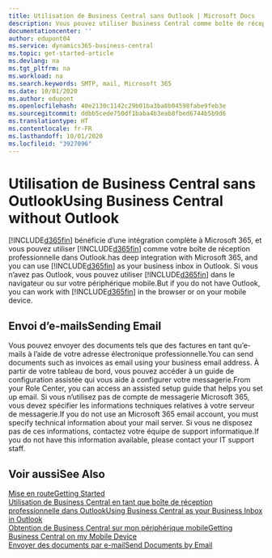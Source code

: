 ```yaml
---
title: Utilisation de Business Central sans Outlook | Microsoft Docs
description: Vous pouvez utiliser Business Central comme boîte de réception professionnelle dans Outlook, car il est intégré à Microsoft 365. Cependant, vous pouvez également l’utiliser sans Outlook dans un navigateur ou sur votre périphérique mobile.
documentationcenter: ''
author: edupont04
ms.service: dynamics365-business-central
ms.topic: get-started-article
ms.devlang: na
ms.tgt_pltfrm: na
ms.workload: na
ms.search.keywords: SMTP, mail, Microsoft 365
ms.date: 10/01/2020
ms.author: edupont
ms.openlocfilehash: 40e2130c1142c29b01ba3ba8b04598fabe9feb3e
ms.sourcegitcommit: ddbb5cede750df1baba4b3eab8fbed6744b5b9d6
ms.translationtype: HT
ms.contentlocale: fr-FR
ms.lasthandoff: 10/01/2020
ms.locfileid: "3927096"
---
```

# <a name="using-business-central-without-outlook"></a><span data-ttu-id="b8598-103">Utilisation de Business Central sans Outlook</span><span class="sxs-lookup"><span data-stu-id="b8598-103">Using Business Central without Outlook</span></span>
[!INCLUDE[d365fin](includes/d365fin_md.md)] <span data-ttu-id="b8598-104">bénéficie d’une intégration complète à Microsoft 365, et vous pouvez utiliser [!INCLUDE[d365fin](includes/d365fin_md.md)] comme votre boîte de réception professionnelle dans Outlook.</span><span class="sxs-lookup"><span data-stu-id="b8598-104">has deep integration with Microsoft 365, and you can use [!INCLUDE[d365fin](includes/d365fin_md.md)] as your business inbox in Outlook.</span></span> <span data-ttu-id="b8598-105">Si vous n’avez pas Outlook, vous pouvez utiliser [!INCLUDE[d365fin](includes/d365fin_md.md)] dans le navigateur ou sur votre périphérique mobile.</span><span class="sxs-lookup"><span data-stu-id="b8598-105">But if you do not have Outlook, you can work with [!INCLUDE[d365fin](includes/d365fin_md.md)] in the browser or on your mobile device.</span></span>  

## <a name="sending-email"></a><span data-ttu-id="b8598-106">Envoi d’e-mails</span><span class="sxs-lookup"><span data-stu-id="b8598-106">Sending Email</span></span>
<span data-ttu-id="b8598-107">Vous pouvez envoyer des documents tels que des factures en tant qu’e-mails à l’aide de votre adresse électronique professionnelle.</span><span class="sxs-lookup"><span data-stu-id="b8598-107">You can send documents such as invoices as email using your business email address.</span></span> <span data-ttu-id="b8598-108">À partir de votre tableau de bord, vous pouvez accéder à un guide de configuration assistée qui vous aide à configurer votre messagerie.</span><span class="sxs-lookup"><span data-stu-id="b8598-108">From your Role Center, you can access an assisted setup guide that helps you set up email.</span></span> <span data-ttu-id="b8598-109">Si vous n’utilisez pas de compte de messagerie Microsoft 365, vous devez spécifier les informations techniques relatives à votre serveur de messagerie.</span><span class="sxs-lookup"><span data-stu-id="b8598-109">If you do not use an Microsoft 365 email account, you must specify technical information about your mail server.</span></span> <span data-ttu-id="b8598-110">Si vous ne disposez pas de ces informations, contactez votre équipe de support informatique.</span><span class="sxs-lookup"><span data-stu-id="b8598-110">If you do not have this information available, please contact your IT support staff.</span></span>  


## <a name="see-also"></a><span data-ttu-id="b8598-111">Voir aussi</span><span class="sxs-lookup"><span data-stu-id="b8598-111">See Also</span></span>
[<span data-ttu-id="b8598-112">Mise en route</span><span class="sxs-lookup"><span data-stu-id="b8598-112">Getting Started</span></span>](product-get-started.md)  
[<span data-ttu-id="b8598-113">Utilisation de Business Central en tant que boîte de réception professionnelle dans Outlook</span><span class="sxs-lookup"><span data-stu-id="b8598-113">Using Business Central as your Business Inbox in Outlook</span></span>](admin-outlook.md)  
[<span data-ttu-id="b8598-114">Obtention de Business Central sur mon périphérique mobile</span><span class="sxs-lookup"><span data-stu-id="b8598-114">Getting Business Central on my Mobile Device</span></span>](install-mobile-app.md)  
[<span data-ttu-id="b8598-115">Envoyer des documents par e-mail</span><span class="sxs-lookup"><span data-stu-id="b8598-115">Send Documents by Email</span></span>](ui-how-send-documents-email.md)
